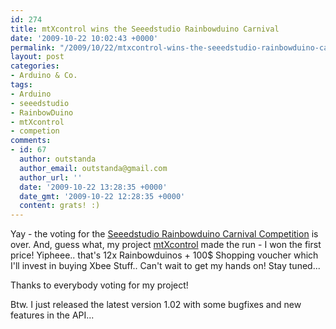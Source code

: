 ```yaml
---
id: 274
title: mtXcontrol wins the Seeedstudio Rainbowduino Carnival
date: '2009-10-22 10:02:43 +0000'
permalink: "/2009/10/22/mtxcontrol-wins-the-seeedstudio-rainbowduino-carnival/"
layout: post
categories:
- Arduino & Co.
tags:
- Arduino
- seeedstudio
- RainbowDuino
- mtXcontrol
- competion
comments:
- id: 67
  author: outstanda
  author_email: outstanda@gmail.com
  author_url: ''
  date: '2009-10-22 13:28:35 +0000'
  date_gmt: '2009-10-22 12:28:35 +0000'
  content: grats! :)
---
```

Yay - the voting for the [Seeedstudio Rainbowduino Carnival Competition](http://www.seeedstudio.com/forum/viewforum.php?f=11) is over. And, guess what, my project [mtXcontrol](/mtXcontrol) made the run - I won the first price! Yipheee.. that's 12x Rainbowduinos + 100$ Shopping voucher which I'll invest in buying Xbee Stuff.. Can't wait to get my hands on! Stay tuned...

Thanks to everybody voting for my project!

Btw. I just released the latest version 1.02 with some bugfixes and new features in the API...